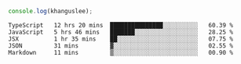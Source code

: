 ```js
console.log(khanguslee);
```

<!--START_SECTION:waka-->
```text
TypeScript   12 hrs 20 mins  ███████████████░░░░░░░░░░   60.39 % 
JavaScript   5 hrs 46 mins   ███████░░░░░░░░░░░░░░░░░░   28.25 % 
JSX          1 hr 35 mins    ██░░░░░░░░░░░░░░░░░░░░░░░   07.75 % 
JSON         31 mins         ▓░░░░░░░░░░░░░░░░░░░░░░░░   02.55 % 
Markdown     11 mins         ▒░░░░░░░░░░░░░░░░░░░░░░░░   00.90 % 
```
<!--END_SECTION:waka-->

<!--
**khanguslee/khanguslee** is a ✨ _special_ ✨ repository because its `README.md` (this file) appears on your GitHub profile.

Here are some ideas to get you started:

- 🔭 I’m currently working on ...
- 🌱 I’m currently learning ...
- 👯 I’m looking to collaborate on ...
- 🤔 I’m looking for help with ...
- 💬 Ask me about ...
- 📫 How to reach me: ...
- 😄 Pronouns: ...
- ⚡ Fun fact: ...
-->

